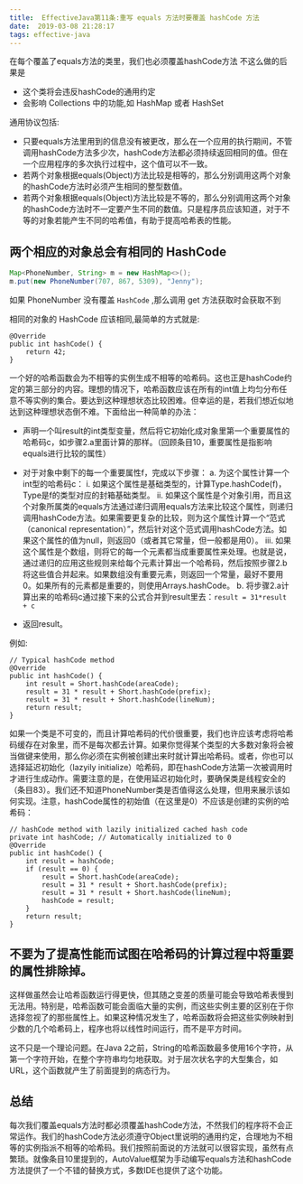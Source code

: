 ```yaml
---
title:  EffectiveJava第11条:重写 equals 方法时要覆盖 hashCode 方法
date:  2019-03-08 21:28:17
tags: effective-java
---
```


在每个覆盖了equals方法的类里，我们也必须覆盖hashCode方法
不这么做的后果是

- 这个类将会违反hashCode的通用约定
- 会影响 Collections 中的功能,如 HashMap 或者 HashSet

通用协议包括:
<!-- more -->
- 只要equals方法里用到的信息没有被更改，那么在一个应用的执行期间，不管调用hashCode方法多少次，hashCode方法都必须持续返回相同的值。但在一个应用程序的多次执行过程中，这个值可以不一致。
- 若两个对象根据equals(Object)方法比较是相等的，那么分别调用这两个对象的hashCode方法时必须产生相同的整型数值。
- 若两个对象根据equals(Object)方法比较是不等的，那么分别调用这两个对象的hashCode方法时不一定要产生不同的数值。只是程序员应该知道，对于不等的对象若能产生不同的哈希值，有助于提高哈希表的性能。


## 两个相应的对象总会有相同的 HashCode

```java
Map<PhoneNumber, String> m = new HashMap<>();
m.put(new PhoneNumber(707, 867, 5309), "Jenny");
```
如果 PhoneNumber 没有覆盖 `HashCode` ,那么调用 get 方法获取时会获取不到

相同的对象的 HashCode 应该相同,最简单的方式就是:
```
@Override 
public int hashCode() { 
    return 42; 
}
```

一个好的哈希函数会为不相等的实例生成不相等的哈希码。这也正是hashCode约定的第三部分的内容。理想的情况下，哈希函数应该在所有的int值上均匀分布任意不等实例的集合。要达到这种理想状态比较困难。但幸运的是，若我们想近似地达到这种理想状态倒不难。下面给出一种简单的办法：
- 声明一个叫result的int类型变量，然后将它初始化成对象里第一个重要属性的哈希码c，如步骤2.a里面计算的那样。（回顾条目10，重要属性是指影响equals进行比较的属性）

- 对于对象中剩下的每一个重要属性f，完成以下步骤： a. 为这个属性计算一个int型的哈希码c： i. 如果这个属性是基础类型的，计算Type.hashCode(f)，Type是f的类型对应的封箱基础类型。 ii. 如果这个属性是个对象引用，而且这个对象所属类的equals方法通过递归调用equals方法来比较这个属性，则递归调用hashCode方法。如果需要更复杂的比较，则为这个属性计算一个“范式（canonical representation）”，然后针对这个范式调用hashCode方法。如果这个属性的值为null，则返回0（或者其它常量，但一般都是用0）。 iii. 如果这个属性是个数组，则将它的每一个元素都当成重要属性来处理。也就是说，通过递归的应用这些规则来给每个元素计算出一个哈希码，然后按照步骤2.b将这些值合并起来。如果数组没有重要元素，则返回一个常量，最好不要用0。如果所有的元素都是重要的，则使用Arrays.hashCode。 b. 将步骤2.a计算出来的哈希码c通过接下来的公式合并到result里去：`result = 31*result + c`
- 返回result。


例如:
```
// Typical hashCode method
@Override 
public int hashCode() {
    int result = Short.hashCode(areaCode);
    result = 31 * result + Short.hashCode(prefix);
    result = 31 * result + Short.hashCode(lineNum);
    return result;
}
```


如果一个类是不可变的，而且计算哈希码的代价很重要，我们也许应该考虑将哈希码缓存在对象里，而不是每次都去计算。如果你觉得某个类型的大多数对象将会被当做键来使用，那么你必须在实例被创建出来时就计算出哈希码。或者，你也可以选择延迟初始化（lazyily initialize）哈希码，即在hashCode方法第一次被调用时才进行生成动作。需要注意的是，在使用延迟初始化时，要确保类是线程安全的（条目83）。我们还不知道PhoneNumber类是否值得这么处理，但用来展示该如何实现。注意，hashCode属性的初始值（在这里是0）不应该是创建的实例的哈希码：


```
// hashCode method with lazily initialized cached hash code
private int hashCode; // Automatically initialized to 0
@Override 
public int hashCode() {
    int result = hashCode;
    if (result == 0) {
        result = Short.hashCode(areaCode);
        result = 31 * result + Short.hashCode(prefix);
        result = 31 * result + Short.hashCode(lineNum);
        hashCode = result;
    } 
    return result;
}

```

## 不要为了提高性能而试图在哈希码的计算过程中将重要的属性排除掉。
这样做虽然会让哈希函数运行得更快，但其随之变差的质量可能会导致哈希表慢到无法用。特别是，哈希函数可能会面临大量的实例，而这些实例主要的区别在于你选择忽视了的那些属性上。如果这种情况发生了，哈希函数将会把这些实例映射到少数的几个哈希码上，程序也将以线性时间运行，而不是平方时间。

这不只是一个理论问题。在Java 2之前，String的哈希函数最多使用16个字符，从第一个字符开始，在整个字符串均匀地获取。对于层次状名字的大型集合，如URL，这个函数就产生了前面提到的病态行为。


## 总结
每次我们覆盖equals方法时都必须覆盖hashCode方法，不然我们的程序将不会正常运作。我们的hashCode方法必须遵守Object里说明的通用约定，合理地为不相等的实例指派不相等的哈希码。我们按照前面说的方法就可以很容实现，虽然有点繁琐。就像条目10里提到的，AutoValue框架为手动编写equals方法和hashCode方法提供了一个不错的替换方式，多数IDE也提供了这个功能。